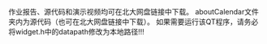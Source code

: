 作业报告、源代码和演示视频均可在北大网盘链接中下载。
aboutCalendar文件夹内为源代码（也可在北大网盘链接中下载）。
如果需要运行该QT程序，请务必将widget.h中的datapath修改为本地路径!!!
